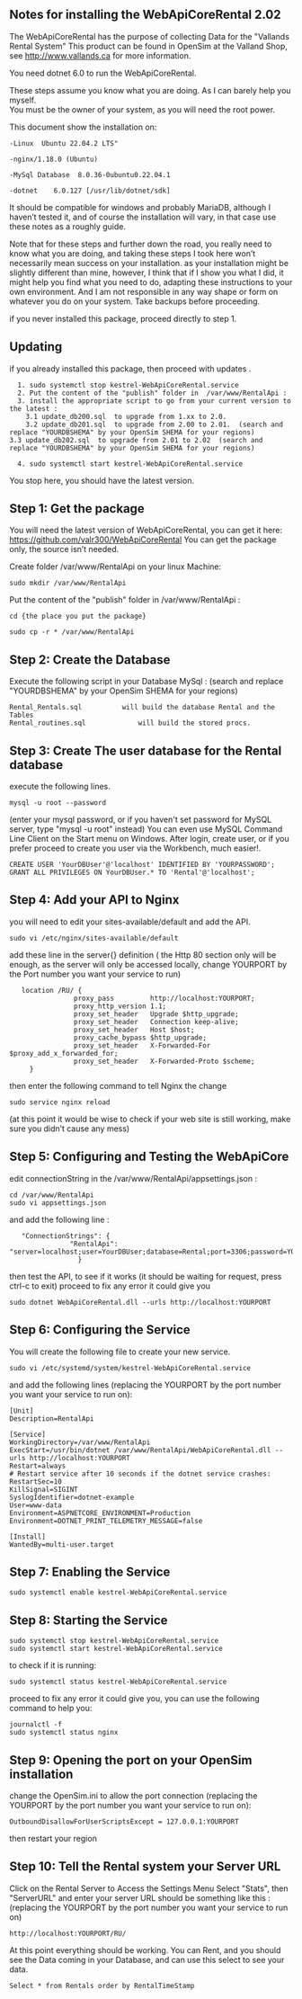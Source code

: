 Notes for installing the WebApiCoreRental 2.02
----------------------------------------------

The WebApiCoreRental has the purpose of collecting Data for the "Vallands Rental System"
This product can be found in OpenSim at the Valland Shop,  see http://www.vallands.ca  for more information.

You need dotnet    6.0  to run  the WebApiCoreRental.

These steps assume you know what you are doing. As I can barely help you myself.  
You must be the owner of your system, as you will need the root power.


This document show the installation on:

	-Linux  Ubuntu 22.04.2 LTS"
	
	-nginx/1.18.0 (Ubuntu) 
	
	-MySql Database  8.0.36-0ubuntu0.22.04.1
	
	-dotnet    6.0.127 [/usr/lib/dotnet/sdk]



It should be compatible for windows and probably MariaDB, although I haven’t tested it, and of course the installation will vary, 
in that case use these notes as a roughly guide.

Note that for these steps and further down the road, you really need to know what you are doing, 
and taking these steps I took here won’t necessarily mean success on your installation. 
as your installation might be slightly different than mine, 
however, I think that if I show you what I did, it might help you find what you need to do, 
adapting these instructions to your own environment.
And I am not responsible in any way shape or form on whatever you do on your system.
Take backups before proceeding.

if you never installed this package, proceed directly to step 1. 
  
Updating 
---------

  if you already installed this package, then proceed with updates .
  
      1. sudo systemctl stop kestrel-WebApiCoreRental.service 
      2. Put the content of the "publish" folder in  /var/www/RentalApi :
      3. install the appropriate script to go from your current version to the latest :
      	3.1 update_db200.sql  to upgrade from 1.xx to 2.0.
       	3.2 update_db201.sql  to upgrade from 2.00 to 2.01.  (search and replace "YOURDBSHEMA" by your OpenSim SHEMA for your regions)
	3.3 update_db202.sql  to upgrade from 2.01 to 2.02  (search and replace "YOURDBSHEMA" by your OpenSim SHEMA for your regions)
	
      4. sudo systemctl start kestrel-WebApiCoreRental.service 

 You stop here, you should have the latest version.


Step 1:  Get the package 
-------------------------
You will need the latest version of WebApiCoreRental, you can get it here:  https://github.com/valr300/WebApiCoreRental
You can get the package only, the source isn’t needed.


Create folder       /var/www/RentalApi   on your linux Machine:


	sudo mkdir /var/www/RentalApi


Put the content of the "publish" folder in  /var/www/RentalApi :


	cd {the place you put the package}
        
	sudo cp -r * /var/www/RentalApi



Step 2: Create the Database
----------------------------
Execute the following script in your Database MySql  :  (search and replace "YOURDBSHEMA" by your OpenSim SHEMA for your regions)
 
	Rental_Rentals.sql  		will build the database Rental and the Tables
	Rental_routines.sql             will build the stored procs.  


Step 3: Create The user database for the Rental database
----------------------------------------------------------
execute the following lines. 

	mysql -u root --password
(enter your mysql password, or if you haven't set password for MySQL server, type "mysql -u root" instead)
You can even use MySQL Command Line Client on the Start menu on Windows. After login, create user,
or if you prefer proceed to create you user via the Workbench, much easier!.
	
	CREATE USER 'YourDBUser'@'localhost' IDENTIFIED BY 'YOURPASSWORD';
	GRANT ALL PRIVILEGES ON YourDBUser.* TO 'Rental'@'localhost';



Step 4: Add your API to Nginx
-------------------------------

you will need to edit your sites-available/default and add the API. 

	sudo vi /etc/nginx/sites-available/default 
 
add these line in the server{} definition ( the Http 80 section only will be enough, as the server will only be accessed locally, change YOURPORT by the Port number you want your service to run) 

       location /RU/ {
                    proxy_pass         http://localhost:YOURPORT;
                    proxy_http_version 1.1;
                    proxy_set_header   Upgrade $http_upgrade;
                    proxy_set_header   Connection keep-alive;
                    proxy_set_header   Host $host;
                    proxy_cache_bypass $http_upgrade;
                    proxy_set_header   X-Forwarded-For $proxy_add_x_forwarded_for;
                    proxy_set_header   X-Forwarded-Proto $scheme;
         }


then enter the following command to tell Nginx the change

	sudo service nginx reload  

(at this point it would be wise to check if your web site is still working, make sure you didn’t cause any mess)



Step 5: Configuring and Testing the WebApiCore 
-----------------------------------------------

edit  connectionString in the /var/www/RentalApi/appsettings.json  :

	cd /var/www/RentalApi
	sudo vi appsettings.json
and add the following line :

	   "ConnectionStrings": {
	               "RentalApi": "server=localhost;user=YourDBUser;database=Rental;port=3306;password=YOURPASSWORD"
	                 }

then test the API, to see if it works (it should be waiting for request, press ctrl-c to exit)
proceed to fix any error it could give you	

	sudo dotnet WebApiCoreRental.dll --urls http://localhost:YOURPORT     



Step 6: Configuring the Service
---------------------------------
You will create the following file to create your new service.

	sudo vi /etc/systemd/system/kestrel-WebApiCoreRental.service 

and add the following lines (replacing the YOURPORT by the port number you want your service to run on):

	[Unit]
	Description=RentalApi
	
	[Service]
	WorkingDirectory=/var/www/RentalApi
	ExecStart=/usr/bin/dotnet /var/www/RentalApi/WebApiCoreRental.dll --urls http://localhost:YOURPORT
	Restart=always
	# Restart service after 10 seconds if the dotnet service crashes:
	RestartSec=10
	KillSignal=SIGINT
	SyslogIdentifier=dotnet-example
	User=www-data
	Environment=ASPNETCORE_ENVIRONMENT=Production
	Environment=DOTNET_PRINT_TELEMETRY_MESSAGE=false
	
	[Install]
	WantedBy=multi-user.target


Step 7: Enabling the Service
-----------------------------

	sudo systemctl enable kestrel-WebApiCoreRental.service

Step 8: Starting the Service
-----------------------------

	sudo systemctl stop kestrel-WebApiCoreRental.service 
	sudo systemctl start kestrel-WebApiCoreRental.service 

to check if it is running:

	sudo systemctl status kestrel-WebApiCoreRental.service 

proceed to fix any error it could give you, you can use the following command to help you:	

	journalctl -f
	sudo systemctl status nginx 


Step 9: Opening the port on your OpenSim installation
------------------------------------------------------


change the OpenSim.ini to allow the port connection (replacing the YOURPORT by the port number you want your service to run on):
	
	OutboundDisallowForUserScriptsExcept = 127.0.0.1:YOURPORT


then restart your region


Step 10:  Tell the Rental system your Server URL
--------------------------------------------------

Click on the Rental Server to Access the Settings Menu
Select "Stats", then "ServerURL"  and enter your server URL
should be something like this :  (replacing the YOURPORT by the port number you want your service to run on)

	http://localhost:YOURPORT/RU/

At this point everything should be working. You can Rent, and you should see the Data coming in your Database, and can use this select to see your data.

	Select * from Rentals order by RentalTimeStamp


